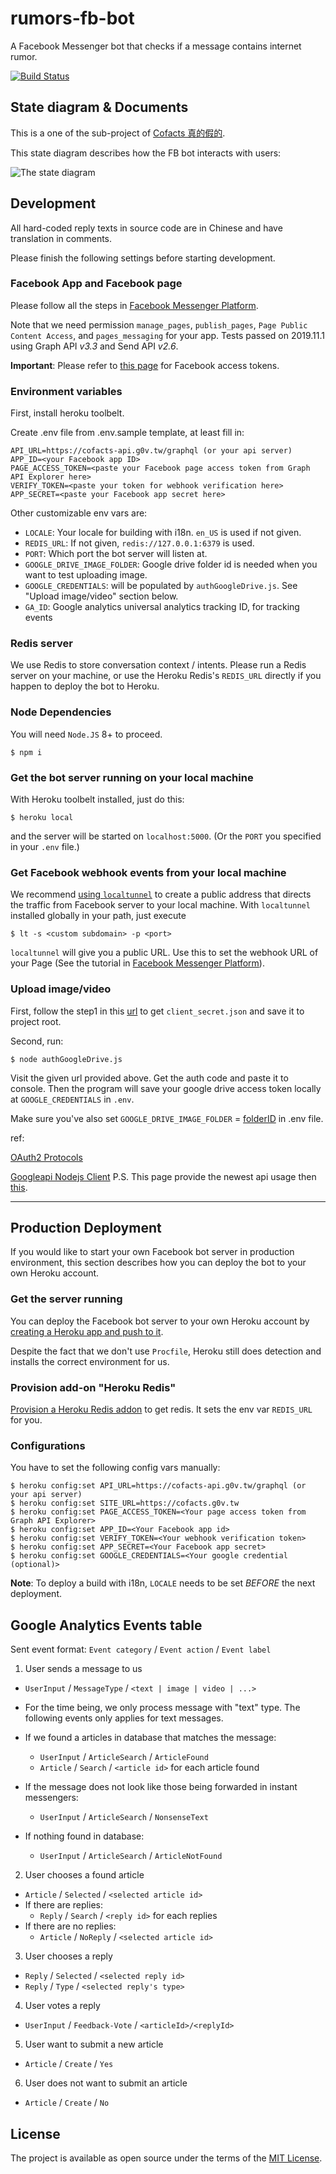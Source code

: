 # rumors-fb-bot
A Facebook Messenger bot that checks if a message contains internet rumor.

[![Build Status](https://travis-ci.org/cofacts/rumors-fb-bot.svg?branch=dev)](https://travis-ci.org/cofacts/rumors-fb-bot) 

## State diagram & Documents

This is a one of the sub-project of [Cofacts 真的假的](http://beta.hackfoldr.org/rumors).

This state diagram describes how the FB bot interacts with users:

![The state diagram](https://docs.google.com/drawings/d/e/2PACX-1vTvAKt7dKGE7bUtEGmGre3gBJ3uXgv52g4e9GCWf4iDX79esNS6KeXg8Sglr-_SW_sd-T3tb5KWFSlf/pub?w=941&h=591)


## Development

All hard-coded reply texts in source code are in Chinese and have translation in comments.

Please finish the following settings before starting development.

### Facebook App and Facebook page

Please follow all the steps in [Facebook Messenger Platform](https://developers.facebook.com/docs/messenger-platform/getting-started).

Note that we need permission `manage_pages`, `publish_pages`, `Page Public Content Access`, and `pages_messaging` for your app. Tests passed on 2019.11.1 using Graph API _v3.3_ and Send API _v2.6_.

**Important**: Please refer to [this page](https://github.com/cofacts/rumors-fb-bot/blob/dev/FacebookToken.md) for Facebook access tokens.

### Environment variables

First, install heroku toolbelt.

Create .env file from .env.sample template, at least fill in:
```
API_URL=https://cofacts-api.g0v.tw/graphql (or your api server)
APP_ID=<your Facebook app ID>
PAGE_ACCESS_TOKEN=<paste your Facebook page access token from Graph API Explorer here>
VERIFY_TOKEN=<paste your token for webhook verification here>
APP_SECRET=<paste your Facebook app secret here>
```

Other customizable env vars are:

* `LOCALE`: Your locale for building with i18n. `en_US` is used if not given.
* `REDIS_URL`: If not given, `redis://127.0.0.1:6379` is used.
* `PORT`: Which port the bot server will listen at.
* `GOOGLE_DRIVE_IMAGE_FOLDER`: Google drive folder id is needed when you want to test uploading image.
* `GOOGLE_CREDENTIALS`: will be populated by `authGoogleDrive.js`. See "Upload image/video" section below.
* `GA_ID`: Google analytics universal analytics tracking ID, for tracking events

### Redis server

We use Redis to store conversation context / intents. Please run a Redis server on your machine, or use the Heroku Redis's `REDIS_URL` directly if you happen to deploy the bot to Heroku.

### Node Dependencies

You will need `Node.JS` 8+  to proceed.

```
$ npm i
```

### Get the bot server running on your local machine

With Heroku toolbelt installed, just do this:

```
$ heroku local
```

and the server will be started on `localhost:5000`. (Or the `PORT` you specified in your `.env` file.)

### Get Facebook webhook events from your local machine

We recommend [using `localtunnel`](https://github.com/localtunnel/localtunnel) to create a public address that directs the traffic from Facebook server to your local machine. With `localtunnel` installed globally in your path, just execute

```
$ lt -s <custom subdomain> -p <port>
```

`localtunnel` will give you a public URL. Use this to set the webhook URL of your Page (See the tutorial in [Facebook Messenger Platform](https://developers.facebook.com/docs/messenger-platform/webhook)).

### Upload image/video

First, follow the step1 in this [url](https://developers.google.com/drive/v3/web/quickstart/nodejs) to get `client_secret.json` and save it to project root.

Second, run:

```
$ node authGoogleDrive.js
```

Visit the given url provided above. Get the auth code and paste it to console.
Then the program will save your google drive access token locally at `GOOGLE_CREDENTIALS` in `.env`.

Make sure you've also set `GOOGLE_DRIVE_IMAGE_FOLDER` = [folderID](https://googleappsscriptdeveloper.wordpress.com/2017/03/04/how-to-find-your-google-drive-folder-id/) in .env file.

ref:

[OAuth2 Protocols](https://developers.google.com/identity/protocols/OAuth2)

[Googleapi Nodejs Client](https://github.com/google/google-api-nodejs-client)   P.S. This page provide the newest api usage then [this](https://developers.google.com/drive/v3/web/quickstart/nodejs).


---

## Production Deployment

If you would like to start your own Facebook bot server in production environment, this section describes how you can deploy the bot to your own Heroku account.

### Get the server running

You can deploy the Facebook bot server to your own Heroku account by [creating a Heroku app and push to it](https://devcenter.heroku.com/articles/git#creating-a-heroku-remote).

Despite the fact that we don't use `Procfile`, Heroku still does detection and installs the correct environment for us.

### Provision add-on "Heroku Redis"

[Provision a Heroku Redis addon](https://elements.heroku.com/addons/heroku-redis) to get redis. It sets the env var `REDIS_URL` for you.

### Configurations

You have to set the following config vars manually:

```
$ heroku config:set API_URL=https://cofacts-api.g0v.tw/graphql (or your api server)
$ heroku config:set SITE_URL=https://cofacts.g0v.tw
$ heroku config:set PAGE_ACCESS_TOKEN=<Your page access token from Graph API Explorer>
$ heroku config:set APP_ID=<Your Facebook app id>
$ heroku config:set VERIFY_TOKEN=<Your webhook verification token>
$ heroku config:set APP_SECRET=<Your Facebook app secret>
$ heroku config:set GOOGLE_CREDENTIALS=<Your google credential (optional)>
```

**Note**: To deploy a build with i18n, `LOCALE` needs to be set _BEFORE_ the next deployment.

## Google Analytics Events table

Sent event format: `Event category` / `Event action` / `Event label`

1. User sends a message to us
  - `UserInput` / `MessageType` / `<text | image | video | ...>`
  - For the time being, we only process message with "text" type. The following events only applies
    for text messages.

  - If we found a articles in database that matches the message:
    - `UserInput` / `ArticleSearch` / `ArticleFound`
    - `Article` / `Search` / `<article id>` for each article found
  - If the message does not look like those being forwarded in instant messengers:
    - `UserInput` / `ArticleSearch` / `NonsenseText`
  - If nothing found in database:
    - `UserInput` / `ArticleSearch` / `ArticleNotFound`

2. User chooses a found article
  - `Article` / `Selected` / `<selected article id>`
  - If there are replies:
    - `Reply` / `Search` / `<reply id>` for each replies
  - If there are no replies:
    - `Article` / `NoReply` / `<selected article id>`

3. User chooses a reply
  - `Reply` / `Selected` / `<selected reply id>`
  - `Reply` / `Type` / `<selected reply's type>`

4. User votes a reply
  - `UserInput` / `Feedback-Vote` / `<articleId>/<replyId>`

5. User want to submit a new article
  - `Article` / `Create` / `Yes`

6. User does not want to submit an article
  - `Article` / `Create` / `No`

## License

The project is available as open source under the terms of the [MIT License](https://github.com/cofacts/rumors-fb-bot/blob/dev/LICENSE).